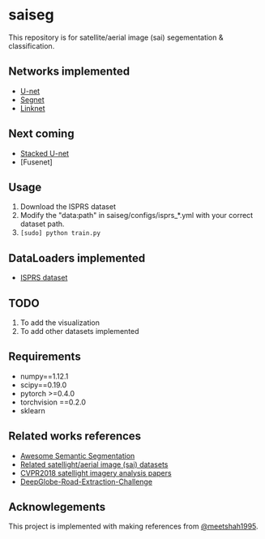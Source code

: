 # saiseg
 This repository is for satellite/aerial image (sai) segementation & classification.

## Networks implemented
* [U-net](https://arxiv.org/abs/1505.04597)
* [Segnet](https://arxiv.org/abs/1511.00561)
* [Linknet](https://codeac29.github.io/projects/linknet/)

## Next coming
* [Stacked U-net](https://arxiv.org/pdf/1804.10343.pdf)
* [Fusenet]

## Usage
1. Download the ISPRS dataset
2. Modify the "data:path" in saiseg/configs/isprs_*.yml with your correct dataset path.
3. `[sudo] python train.py`

## DataLoaders implemented
* [ISPRS dataset](http://www2.isprs.org/commissions/comm3/wg4/2d-sem-label-potsdam.html)

## TODO
1. To add the visualization
2. To add other datasets implemented

## Requirements
* numpy==1.12.1
* scipy==0.19.0
* pytorch >=0.4.0
* torchvision ==0.2.0
* sklearn

## Related works references
* [Awesome Semantic Segmentation](https://github.com/mrgloom/awesome-semantic-segmentation)
* [Related satellight/aerial image (sai) datasets](https://github.com/chrieke/awesome-satellite-imagery-competitions)
* [CVPR2018 satellight imagery analysis papers](http://openaccess.thecvf.com/CVPR2018_workshops/CVPR2018_W4.py)
* [DeepGlobe-Road-Extraction-Challenge](https://github.com/zlkanata/DeepGlobe-Road-Extraction-Challenge)

## Acknowlegements
This project is implemented with making references from [@meetshah1995](https://github.com/meetshah1995/pytorch-semseg).

